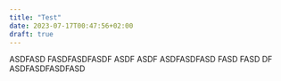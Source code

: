 ```yaml
---
title: "Test"
date: 2023-07-17T00:47:56+02:00
draft: true
---
```

ASDFASD
FASDFASDFASDF
ASDF
ASDF
ASDFASDFASD
FASD
FASD
DF
ASDFASDFASDFASD

